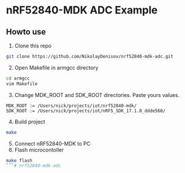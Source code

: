 # nRF52840-MDK ADC Example

## Howto use

1. Clone this repo

```bash
git clone https://github.com/NikolayDenisov/nrf52840-mdk-adc.git
```

2. Open Makefile in armgcc directory

```bash
cd armgcc
vim Makefile
```

3. Change MDK_ROOT and SDK_ROOT directories. Paste yours values.

```
MDK_ROOT := /Users/nick/projects/iot/nrf52840-mdk/
SDK_ROOT := /Users/nick/projects/iot/nRF5_SDK_17.1.0_ddde560/
```

4. Build project

```bash
make
```

5. Connect nRF52840-MDK to PC
6. Flash microcontoller
```bash
make flash
```# nrf52840-mdk-adc
